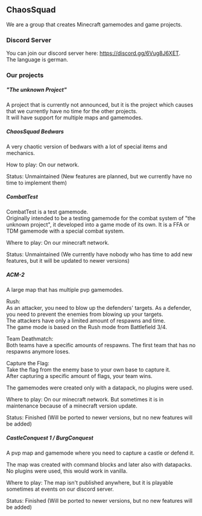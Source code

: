 ## ChaosSquad
We are a group that creates Minecraft gamemodes and game projects.

### Discord Server
You can join our discord server here: https://discord.gg/6Vug8J6XET.  
The language is german.

### Our projects
##### "The unknown Project"
A project that is currently not announced, but it is the project which causes that we currently have no time for the other projects.  
It will have support for multiple maps and gamemodes.
##### ChaosSquad Bedwars
A very chaotic version of bedwars with a lot of special items and mechanics.
  
How to play: On our network.
  
Status: Unmaintained (New features are planned, but we currently have no time to implement them)
##### CombatTest
CombatTest is a test gamemode.  
Originally intended to be a testing gamemode for the combat system of "the unknown project", it developed into a game mode of its own.
It is a FFA or TDM gamemode with a special combat system.
  
Where to play: On our minecraft network.
  
Status: Unmaintained (We currently have nobody who has time to add new features, but it will be updated to newer versions)
##### ACM-2
A large map that has multiple pvp gamemodes.
  
Rush:  
As an attacker, you need to blow up the defenders' targets. As a defender, you need to prevent the enemies from blowing up your targets.  
The attackers have only a limited amount of respawns and time.  
The game mode is based on the Rush mode from Battlefield 3/4.
  
Team Deathmatch:  
Both teams have a specific amounts of respawns. The first team that has no respawns anymore loses.
  
Capture the Flag:  
Take the flag from the enemy base to your own base to capture it.  
After capturing a specific amount of flags, your team wins.
  
The gamemodes were created only with a datapack, no plugins were used.
  
Where to play: On our minecraft network. But sometimes it is in maintenance because of a minecraft version update.
  
Status: Finished (Will be ported to newer versions, but no new features will be added)
##### CastleConquest 1 / BurgConquest
A pvp map and gamemode where you need to capture a castle or defend it.
  
The map was created with command blocks and later also with datapacks.  
No plugins were used, this would work in vanilla.
  
Where to play: The map isn't published anywhere, but it is playable sometimes at events on our discord server.
  
Status: Finished (Will be ported to newer versions, but no new features will be added)
